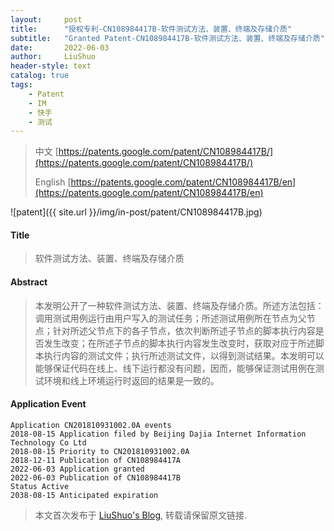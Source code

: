 ```yaml
---
layout:     post
title:      "授权专利-CN108984417B-软件测试方法、装置、终端及存储介质"
subtitle:   "Granted Patent-CN108984417B-软件测试方法、装置、终端及存储介质"
date:       2022-06-03
author:     LiuShuo
header-style: text
catalog: true
tags:
    - Patent
    - IM
    - 快手
    - 测试
---
```

> 中文 [https://patents.google.com/patent/CN108984417B/](https://patents.google.com/patent/CN108984417B/)
>
> English [https://patents.google.com/patent/CN108984417B/en](https://patents.google.com/patent/CN108984417B/en)

![patent]({{ site.url }}/img/in-post/patent/CN108984417B.jpg)
#### Title
> 软件测试方法、装置、终端及存储介质








#### Abstract
> 本发明公开了一种软件测试方法、装置、终端及存储介质。所述方法包括：调用测试用例运行由用户写入的测试任务；所述测试用例所在节点为父节点；针对所述父节点下的各子节点，依次判断所述子节点的脚本执行内容是否发生改变；在所述子节点的脚本执行内容发生改变时，获取对应于所述脚本执行内容的测试文件；执行所述测试文件，以得到测试结果。本发明可以能够保证代码在线上、线下运行都没有问题，因而，能够保证测试用例在测试环境和线上环境运行时返回的结果是一致的。








#### Application Event
```
Application CN201810931002.0A events 
2018-08-15 Application filed by Beijing Dajia Internet Information Technology Co Ltd
2018-08-15 Priority to CN201810931002.0A
2018-12-11 Publication of CN108984417A
2022-06-03 Application granted
2022-06-03 Publication of CN108984417B
Status Active
2038-08-15 Anticipated expiration
```
> 本文首次发布于 [LiuShuo's Blog](https://liushuo.me), 
转载请保留原文链接.
